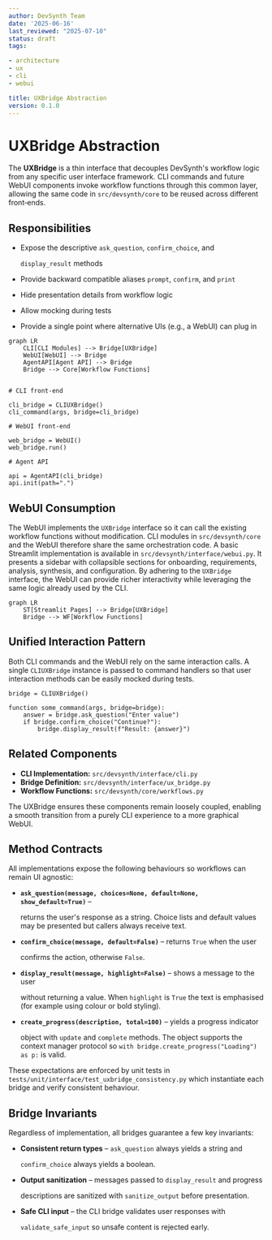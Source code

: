 ```yaml
---
author: DevSynth Team
date: '2025-06-16'
last_reviewed: "2025-07-10"
status: draft
tags:

- architecture
- ux
- cli
- webui

title: UXBridge Abstraction
version: 0.1.0
---
```


# UXBridge Abstraction

The **UXBridge** is a thin interface that decouples DevSynth's workflow logic from
any specific user interface framework. CLI commands and future WebUI components
invoke workflow functions through this common layer, allowing the same code in
`src/devsynth/core` to be reused across different front‑ends.

## Responsibilities

- Expose the descriptive `ask_question`, `confirm_choice`, and

  `display_result` methods

- Provide backward compatible aliases `prompt`, `confirm`, and `print`
- Hide presentation details from workflow logic
- Allow mocking during tests
- Provide a single point where alternative UIs (e.g., a WebUI) can plug in


```mermaid
graph LR
    CLI[CLI Modules] --> Bridge[UXBridge]
    WebUI[WebUI] --> Bridge
    AgentAPI[Agent API] --> Bridge
    Bridge --> Core[Workflow Functions]
```

```pseudocode

# CLI front-end

cli_bridge = CLIUXBridge()
cli_command(args, bridge=cli_bridge)

# WebUI front-end

web_bridge = WebUI()
web_bridge.run()

# Agent API

api = AgentAPI(cli_bridge)
api.init(path=".")
```

## WebUI Consumption

The WebUI implements the `UXBridge` interface so it can call the existing
workflow functions without modification. CLI modules in `src/devsynth/core` and
the WebUI therefore share the same orchestration code. A basic Streamlit
implementation is available in `src/devsynth/interface/webui.py`.
It presents a sidebar with collapsible sections for onboarding, requirements,
analysis, synthesis, and configuration. By adhering to the `UXBridge`
interface, the WebUI can provide richer interactivity while leveraging the same
logic already used by the CLI.

```mermaid
graph LR
    ST[Streamlit Pages] --> Bridge[UXBridge]
    Bridge --> WF[Workflow Functions]
```

## Unified Interaction Pattern

Both CLI commands and the WebUI rely on the same interaction calls. A single
`CLIUXBridge` instance is passed to command handlers so that user interaction
methods can be easily mocked during tests.

```pseudocode
bridge = CLIUXBridge()

function some_command(args, bridge=bridge):
    answer = bridge.ask_question("Enter value")
    if bridge.confirm_choice("Continue?"):
        bridge.display_result(f"Result: {answer}")
```

## Related Components

- **CLI Implementation:** `src/devsynth/interface/cli.py`
- **Bridge Definition:** `src/devsynth/interface/ux_bridge.py`
- **Workflow Functions:** `src/devsynth/core/workflows.py`


The UXBridge ensures these components remain loosely coupled, enabling a smooth
transition from a purely CLI experience to a more graphical WebUI.

## Method Contracts

All implementations expose the following behaviours so workflows can remain UI
agnostic:

- **``ask_question(message, choices=None, default=None, show_default=True)``** –

  returns the user's response as a string. Choice lists and default values may
  be presented but callers always receive text.

- **``confirm_choice(message, default=False)``** – returns ``True`` when the user

  confirms the action, otherwise ``False``.

- **``display_result(message, highlight=False)``** – shows a message to the user

  without returning a value. When ``highlight`` is ``True`` the text is
  emphasised (for example using colour or bold styling).

- **``create_progress(description, total=100)``** – yields a progress indicator

  object with ``update`` and ``complete`` methods. The object supports the
  context manager protocol so ``with bridge.create_progress("Loading") as p:`` is
  valid.

These expectations are enforced by unit tests in
``tests/unit/interface/test_uxbridge_consistency.py`` which instantiate each
bridge and verify consistent behaviour.

## Bridge Invariants

Regardless of implementation, all bridges guarantee a few key invariants:

- **Consistent return types** – `ask_question` always yields a string and

  `confirm_choice` always yields a boolean.

- **Output sanitization** – messages passed to `display_result` and progress

  descriptions are sanitized with `sanitize_output` before presentation.

- **Safe CLI input** – the CLI bridge validates user responses with

  `validate_safe_input` so unsafe content is rejected early.

